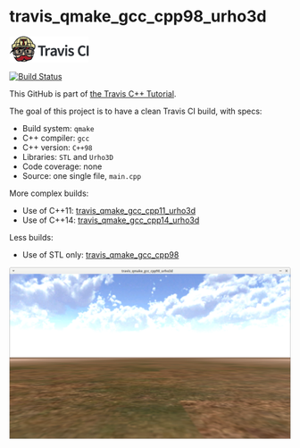 # travis_qmake_gcc_cpp98_urho3d

[![Travis CI logo](pics/TravisCI.png)](https://travis-ci.org)

[![Build Status](https://travis-ci.org/richelbilderbeek/travis_qmake_gcc_cpp98_urho3d.svg?branch=master)](https://travis-ci.org/richelbilderbeek/travis_qmake_gcc_cpp98_urho3d)

This GitHub is part of [the Travis C++ Tutorial](https://github.com/richelbilderbeek/travis_cpp_tutorial).

The goal of this project is to have a clean Travis CI build, with specs:
 * Build system: `qmake`
 * C++ compiler: `gcc`
 * C++ version: `C++98`
 * Libraries: `STL` and `Urho3D`
 * Code coverage: none
 * Source: one single file, `main.cpp`

More complex builds:
 * Use of C++11: [travis_qmake_gcc_cpp11_urho3d](https://www.github.com/richelbilderbeek/travis_qmake_gcc_cpp11_urho3d)
 * Use of C++14: [travis_qmake_gcc_cpp14_urho3d](https://www.github.com/richelbilderbeek/travis_qmake_gcc_cpp14_urho3d)

Less builds:
 * Use of STL only: [travis_qmake_gcc_cpp98](https://www.github.com/richelbilderbeek/travis_qmake_gcc_cpp98)

![](pics/travis_qmake_gcc_cpp98_urho3d.png)